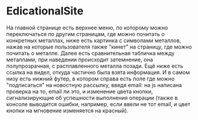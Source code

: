 # EdicationalSite
На главной странице есть верхнее меню, по которому можно переключаться по другим страницам, где можно почитать о конкретных металлах,
ниже есть картинка с символами металлов, нажав на которые пользователя также "кинет" на страницу, где можно почитать о металле.
Далее есть сравнительная табличка между металлами, при наведении происходит затемнение, она полупрозрачная, с расплавленного металла позади.
Ещё ниже есть ссылка на видел, откуда частично была взята информация. И в самом низу есть нижний футер, в котором справа есть поле где можно "подписаться" на новостную рассылку, введя email: на js написана проверка на то, email ли это, и изменение цвета кнопки, сигнализирующие об успешности выполнения операции (также в консоле выводится ошибки, например, если ввели не тот email, и цвет кнопки на мгновение изменяется на красный).
